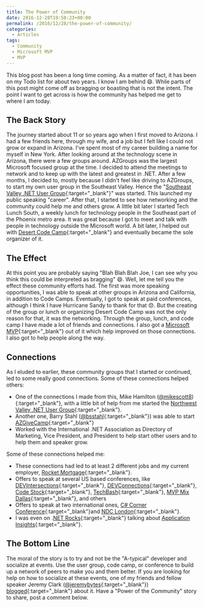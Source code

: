 ```yaml
---
title: The Power of Community
date: 2016-12-28T19:58:23+00:00
permalink: /2016/12/28/the-power-of-community/
categories:
  - Articles
tags:
  - Community
  - Microsoft MVP
  - MVP
---
```

This blog post has been a long time coming. As a matter of fact, it has been on my Todo list for about two years. I know I am behind :smile:. While parts of this post might come off as bragging or boasting that is not the intent. The point I want to get across is how the community has helped me get to where I am today.

## The Back Story

The journey started about 11 or so years ago when I first moved to Arizona. I had a few friends here, through my wife, and a job but I felt like I could not grow or expand in Arizona. I've spent most of my career building a name for myself in New York. After looking around at the technology scene in Arizona, there were a few groups around. AZGroups was the largest Microsoft focused group at the time. I decided to attend the meetings to network and to keep up with the latest and greatest in .NET. After a few months, I decided to, mostly because I didn't feel like driving to AZGroups, to start my own user group in the Southeast Valley. Hence the "[Southeast Valley .NET User Group](https://www.sevdnug.org){:target="_blank"}" was started. This launched my public speaking "career".  After that, I started to see how networking and the community could help me and others grow.  A little bit later I started Tech Lunch South, a weekly lunch for technology people in the Southeast part of the Phoenix metro area.  It was great because I got to meet and talk with people in technology outside the Microsoft world. A bit later, I helped out with [Desert Code Camp](https://desertcodecamp.com){:target="_blank"} and eventually became the sole organizer of it.

## The Effect

At this point you are probably saying "Blah Blah Blah Joe, I can see why you think this could be interpreted as bragging" :smile:.  Well, let me tell you the effect these community efforts had. The first was more speaking opportunities, I was able to speak at other groups in Arizona and California, in addition to Code Camps. Eventually, I got to speak at paid conferences, although I think I have Hurricane Sandy to thank for that :disappointed:. But the creating of the group or lunch or organizing Desert Code Camp was not the only reason for that, it was the networking.  Through the group, lunch, and code camp I have made a lot of friends and connections.  I also got a [Microsoft MVP](https://mvp.microsoft.com/en-us/PublicProfile/4024623?fullName=Joseph%20Guadagno){:target="_blank"} out of it which help improved on those connections. I also got to help people along the way.

## Connections

As I eluded to earlier, these community groups that I started or continued, led to some really good connections. Some of these connections helped others:

* One of the connections I made from this, Mike Hamilton ([@mikescott8](https://twitter.com/mikescott8)){:target="_blank"}, with a little bit of help from me started the [Northwest Valley .NET User Group](https://nwvdnug.org/){:target="_blank"}.
* Another one, Barry Stahl ([@bsstahl](https://twitter.com/bsstahl){:target="_blank"}) was able to start [AZGiveCamp](https://azgivecamp.org){:target="_blank"}
* Worked with the International .NET Association as Directory of Marketing, Vice President, and President to help start other users and to help them and speaker grow.

Some of these connections helped me:

* These connections had led to at least 2 different jobs and my current employer, [Rocket Mortgage](https://www.rocketmortgage.com){:target="_blank"}.
* Offers to speak at several US based conferences, like [DEVIntersections](https://www.devintersection.com){:target="_blank"}, [DEVConnections](https://www.itdevconnections.com/dc16/Public/Enter.aspx){:target="_blank"}, [Code Stock](https://www.codestock.org){:target="_blank"}, [TechBash](https://www.techbash.com/){:target="_blank"}, [MVP Mix Dallas](https://www.mvpmix.com/dallas){:target="_blank"}, and others
* Offers to speak at two international ones, [C# Corner Conference](https://conference.c-sharpcorner.com/){:target="_blank"}and [NDC London](https://ndc-london.com/){:target="_blank"}.
* I was even on .[NET Rocks](https://dotnetrocks.com/?show=1255){:target="_blank"} talking about [Application Insights](https://azure.microsoft.com/en-us/services/application-insights/?WT.mc_id=AZ-MVP-4024623){:target="_blank"}.

## The Bottom Line

The moral of the story is to try and not be the "A-typical" developer and socialize at events. Use the user group, code camp, or conference to build up a network of peers to make you and them better.  If you are looking for help on how to socialize at these events, one of my friends and fellow speaker Jeremy Clark ([@jeremybytes](https://twitter.com/jeremybytes){:target="_blank"}) [blogged](https://jeremybytes.blogspot.com/2014/12/becoming-social-developer-guide-for.html){:target="_blank"} about it. Have a "Power of the Community" story to share, post a comment below.
